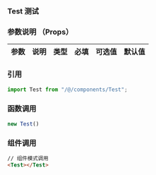 <!--
 * @Autor        : Pat
 * @Description  : DropdownSlots MD
 * @Email        : gouqingping@yahoo.com
 * @Date         : 2021-01-28 14:31:19
 * @LastEditors  : Pat
 * @LastEditTime : 2021-09-28 14:47:19
-->
### Test 测试



### 参数说明 （Props）

|参数|说明|类型|必填|可选值|默认值|
|:--------|:-----|:----|:----|:----|:----|


### 引用

```javascript
import Test from "/@/components/Test";
```

### 函数调用

```javascript
new Test()
```

### 组件调用

```html
// 组件模式调用
<Test></Test>
```